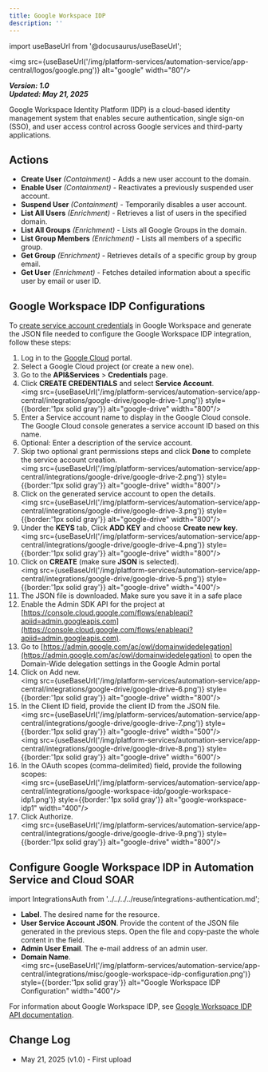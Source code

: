 ```yaml
---
title: Google Workspace IDP
description: ''
---
```

import useBaseUrl from '@docusaurus/useBaseUrl';

<img src={useBaseUrl('/img/platform-services/automation-service/app-central/logos/google.png')} alt="google" width="80"/>

***Version: 1.0  
Updated: May 21, 2025***

Google Workspace Identity Platform (IDP) is a cloud-based identity management system that enables secure authentication, single sign-on (SSO), and user access control across Google services and third-party applications.

## Actions

* **Create User** *(Containment)* - Adds a new user account to the domain.
* **Enable User** *(Containment)* - Reactivates a previously suspended user account.
* **Suspend User** *(Containment)* - Temporarily disables a user account.
* **List All Users** *(Enrichment)* - Retrieves a list of users in the specified domain.
* **List All Groups** *(Enrichment)* - Lists all Google Groups in the domain.
* **List Group Members** *(Enrichment)* - Lists all members of a specific group.
* **Get Group** *(Enrichment)* - Retrieves details of a specific group by group email.
* **Get User** *(Enrichment)* - Fetches detailed information about a specific user by email or user ID.

## Google Workspace IDP Configurations

To [create service account credentials](https://developers.google.com/workspace/guides/create-credentials) in Google Workspace and generate the JSON file needed to configure the Google Workspace IDP integration, follow these steps:

1. Log in to the [Google Cloud](https://console.cloud.google.com) portal.
2. Select a Google Cloud project (or create a new one).
3. Go to the **API&Services** > **Credentials** page.
4. Click **CREATE CREDENTIALS** and select **Service Account**.<br/><img src={useBaseUrl('/img/platform-services/automation-service/app-central/integrations/google-drive/google-drive-1.png')} style={{border:'1px solid gray'}} alt="google-drive" width="800"/>
5. Enter a Service account name to display in the Google Cloud console. The Google Cloud console generates a service account ID based on this name.
6. Optional: Enter a description of the service account.
7. Skip two optional grant permissions steps and click **Done** to complete the service account creation.<br/><img src={useBaseUrl('/img/platform-services/automation-service/app-central/integrations/google-drive/google-drive-2.png')} style={{border:'1px solid gray'}} alt="google-drive" width="800"/>
8. Click on the generated service account to open the details.<br/><img src={useBaseUrl('/img/platform-services/automation-service/app-central/integrations/google-drive/google-drive-3.png')} style={{border:'1px solid gray'}} alt="google-drive" width="800"/>
9. Under the **KEYS** tab, Click **ADD KEY** and choose **Create new key**.<br/><img src={useBaseUrl('/img/platform-services/automation-service/app-central/integrations/google-drive/google-drive-4.png')} style={{border:'1px solid gray'}} alt="google-drive" width="800"/>
10. Click on **CREATE** (make sure **JSON** is selected).<br/><img src={useBaseUrl('/img/platform-services/automation-service/app-central/integrations/google-drive/google-drive-5.png')} style={{border:'1px solid gray'}} alt="google-drive" width="400"/>
11. The JSON file is downloaded. Make sure you save it in a safe place
12. Enable the Admin SDK API for the project at [https://console.cloud.google.com/flows/enableapi?apiid=admin.googleapis.com](https://console.cloud.google.com/flows/enableapi?apiid=admin.googleapis.com).
13. Go to [https://admin.google.com/ac/owl/domainwidedelegation](https://admin.google.com/ac/owl/domainwidedelegation) to open the Domain-Wide delegation settings in the Google Admin portal
14. Click on Add new. <br/><img src={useBaseUrl('/img/platform-services/automation-service/app-central/integrations/google-drive/google-drive-6.png')} style={{border:'1px solid gray'}} alt="google-drive" width="800"/>
15. In the Client ID field, provide the client ID from the JSON file.<br/><img src={useBaseUrl('/img/platform-services/automation-service/app-central/integrations/google-drive/google-drive-7.png')} style={{border:'1px solid gray'}} alt="google-drive" width="500"/><br/><img src={useBaseUrl('/img/platform-services/automation-service/app-central/integrations/google-drive/google-drive-8.png')} style={{border:'1px solid gray'}} alt="google-drive" width="600"/>
16. In the OAuth scopes (comma-delimited) field, provide the following scopes: <br/><img src={useBaseUrl('/img/platform-services/automation-service/app-central/integrations/google-workspace-idp/google-workspace-idp1.png')} style={{border:'1px solid gray'}} alt="google-workspace-idp1" width="400"/>
17. Click Authorize.<br/><img src={useBaseUrl('/img/platform-services/automation-service/app-central/integrations/google-drive/google-drive-9.png')} style={{border:'1px solid gray'}} alt="google-drive" width="800"/>

## Configure Google Workspace IDP in Automation Service and Cloud SOAR

import IntegrationsAuth from '../../../../reuse/integrations-authentication.md';

<IntegrationsAuth/>

* **Label**. The desired name for the resource.
* **User Service Account JSON**. Provide the content of the JSON file generated in the previous steps. Open the file and copy-paste the whole content in the field.
* **Admin User Email**. The e-mail address of an admin user.
* **Domain Name**. <br/><img src={useBaseUrl('/img/platform-services/automation-service/app-central/integrations/misc/google-workspace-idp-configuration.png')} style={{border:'1px solid gray'}} alt="Google Workspace IDP Configuration" width="400"/>

For information about Google Workspace IDP, see [Google Workspace IDP API documentation](https://developers.google.com/workspace/admin/directory/reference/rest).

## Change Log

* May 21, 2025 (v1.0) - First upload
